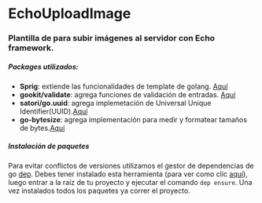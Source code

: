 # EchoUploadImage
### Plantilla de para subir imágenes al servidor con Echo framework.

##### Packages utilizados:
- **Sprig**: extiende las funcionalidades de template de golang. [Aquí](https://github.com/Masterminds/sprig)
- **gookit/validate**: agrega funciones de validación de entradas. [Aquí](https://github.com/gookit/validate)
- **satori/go.uuid**: agrega implemetación de Universal Unique Identifier(UUID).[Aquí](https://godoc.org/github.com/satori/go.uuid)
- **go-bytesize**: agrega implementación para medir y formatear tamaños de bytes.[Aquí](https://godoc.org/github.com/inhies/go-bytesize#example-ByteSize-Format)


##### Instalación de paquetes
Para evitar conflictos de versiones utilizamos el gestor de dependencias de go [dep](https://golang.github.io/dep/). Debes tener instalado esta herramienta (para ver como clic [aquí](https://golang.github.io/dep/docs/installation.html)), luego entrar a la raíz de tu proyecto y ejecutar el comando `dep ensure`. Una vez instalados todos los paquetes ya correr el proyecto.
